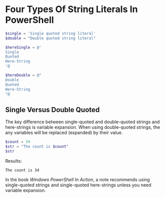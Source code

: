 # Four Types Of String Literals In PowerShell

```powershell
$single = 'Single quoted string literal'
$double = "Double quoted string literal"

$hereSingle = @'
Single
Quoted
Here-String
'@

$hereDouble = @"
Double
Quoted
Here-String
"@
```

## Single Versus Double Quoted

The key difference between single-quoted and double-quoted strings and here-strings is variable expansion.
When using double-quoted strings, the any variables will be replaced (expanded) by their value.

```powershell
$count = 34
$str = "The count is $count"
$str
```

Results:
```text
The count is 34
```

In the book _Windows PowerShell In Action_, a note recommends using
single-quoted strings and single-quoted here-strings unless you need variable
expansion.
